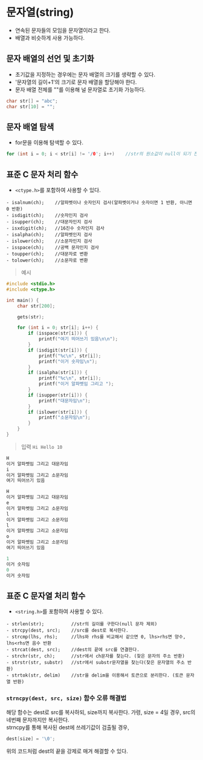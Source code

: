 # 문자열(string)
- 연속된 문자들의 모임을 문자열이라고 한다.
- 배열과 비슷하게 사용 가능하다.

## 문자 배열의 선언 및 초기화
- 초기값을 지정하는 경우에는 문자 배열의 크기를 생략할 수 있다.
- '문자열의 길이+1'의 크기로 문자 배열을 할당해야 한다.
- 문자 배열 전체를 ""를 이용해 널 문자열로 초기화 가능하다.
```c
char str[] = "abc";
char str[10] = "";
```

## 문자 배열 탐색
- for문을 이용해 탐색할 수 있다.
```c
for (int i = 0; i < str[i] != '/0'; i++)    //str의 원소값이 null이 되기 전까지(문자열의 끝까지) 탐색
```

## 표준 C 문자 처리 함수
- `<ctype.h>`를 포함하여 사용할 수 있다.
```
- isalnum(ch);    //알파벳이나 숫자인지 검사(알파벳이거나 숫자이면 1 반환, 아니면 0 반환)
- isdigit(ch);    //숫자인지 검사
- isupper(ch);    //대문자인지 검사
- isxdigit(ch);   //16진수 숫자인지 검사
- isalpha(ch);    //알파벳인지 검사
- islower(ch);    //소문자인지 검사
- isspace(ch);    //공백 문자인지 검사
- toupper(ch);    //대문자로 변환
- tolower(ch);    //소문자로 변환
```
> 예시
```c
#include <stdio.h>
#include <ctype.h>

int main() {
	char str[200];

	gets(str);

	for (int i = 0; str[i]; i++) {
		if (isspace(str[i])) {
			printf("여기 띄어쓰기 있음\n\n");
		}
		if (isdigit(str[i])) {
			printf("%c\n", str[i]);
			printf("이거 숫자임\n");
		}
		if (isalpha(str[i])) {
			printf("%c\n", str[i]);
			printf("이거 알파벳임 그리고 ");
		}
		if (isupper(str[i])) {
			printf("대문자임\n");
		}
		if (islower(str[i])) {
			printf("소문자임\n");
		}
	}
}
```
> 입력 `Hi Hello 10`
```c
H
이거 알파벳임 그리고 대문자임
i
이거 알파벳임 그리고 소문자임
여기 띄어쓰기 있음

H
이거 알파벳임 그리고 대문자임
e
이거 알파벳임 그리고 소문자임
l
이거 알파벳임 그리고 소문자임
l
이거 알파벳임 그리고 소문자임
o
이거 알파벳임 그리고 소문자임
여기 띄어쓰기 있음

1
이거 숫자임
0
이거 숫자임
```

## 표준 C 문자열 처리 함수
- `<string.h>`를 포함하여 사용할 수 있다.
```
- strlen(str);          //str의 길이를 구한다(null 문자 제외)
- strcpy(dest, src);    //src를 dest로 복사한다.
- strcmp(lhs, rhs);     //lhs와 rhs를 비교해서 같으면 0, lhs>rhs면 양수, lhs<rhs면 음수 반환
- strcat(dest, src);    //dest의 끝에 src를 연결한다.
- strchr(str, ch);      //str에서 ch문자를 찾는다. (찾은 문자의 주소 반환)
- strstr(str, substr)   //str에서 substr문자열을 찾는다(찾은 문자열의 주소 반환)
- strtok(str, delim)    //str을 delim을 이용해서 토큰으로 분리한다. (토큰 문자열 반환)
```
### `strncpy(dest, src, size)` 함수 오류 해결법
해당 함수는 dest로 src를 복사하되, size까지 복사한다. 가령, size = 4일 경우, src의 네번째 문자까지만 복사한다.\
strncpy를 통해 복사된 dest에 쓰레기값이 검출될 경우,
```c
dest[size] = '\0';
```
위의 코드처럼 dest의 끝을 강제로 매겨 해결할 수 있다.
